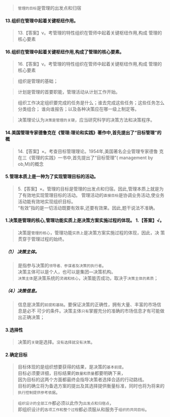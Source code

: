 >   `管理的目标`是管理的出发点和归宿

#### 13.组织在管理中起着关键枢纽作用。
>   13.【答案】v。考管理的特性组织在管师中起着关键枢纽作用,构成
    管理的核心要素

#### 16.组织在管理中起着关键枢纽作用,构成了管理的核心要素。
>   16.【答案】v。考管理的特性组织在管师中起着关键枢纽作用,构成
    管理的核心要素

>   组织是管理的基础；

>   计划是管理的首要职能，管理活动从计划工作开始。    

>   组织工作决定组织要完成的任务是什么；谁去完成这些任务；这些任务怎么分类组合；
谁向谁报告；以及各种决策应在哪一级上制定等。

>   决策理论认为`决策是管理的关键`，应当研究科学的决策方法和决策程序。

#### 14.美国管理专家德鲁克在《管理:理论和实践》著作中,首先提出了“目标管理”的概
>   14.【答案】×。考查目标管理理论。1954年,美国著名企业管理专家德鲁
    克在三《管理的实践》一书中,首先提出了“目标管理”( management by ob,M)的概念

#### 5.管理本质上是一种为了实现管理目标的活动。
>   5.【答案】×。管理的目标是管理的出发点和归宿。因此,管理本质上就是为了有效地实现管理目标的活动。
    管理活动的`直接目标`是协调业务活动,使业务活动能有效地实现组织目标。   
    “有效”指的是一切活动既要有效率,还要有效果。因此,题干说法不准确。 

#### 1.决策是管理的核心,管理功能实质上是决策方案实施过程的体现。 1.【答案】√。
>   决策是`管理的核心`，管理功能`实质上`是决策方案实施过程的体现，因此，决
策贯穿于管理过程的始终。

##### （1） 决策主体。
>   是指参与决策的`领导者、参谋者及决策的执行者`。      
决策主体可以是个人，也可以是集团—决策机构。      
`决策主体`是决策系统的`灵魂和核心`，决策能否成功，取决于`决策主体的素质`； 

##### （4）决策信息。
>   信息是决策的`前提和基础`。要保证决策的正确性，拥有大量、丰富的市场信息是必不
可少的条件。决策主体`只有`掌握充分的准确的市场信息才有可能做出正确决策； 

#### 3.选择性
>   决策的`关键`是选择。`没有选择就没有决策`。

#### 2.确定目标
>   目标体现的是组织想要获得的结果，是决策的`基本前提`。    
目标必须要详细，目标结果的`数量和质量`都要明确下来，    
因为目标的这两个方面都最终会指导决策者选择合适的行动路线。    
目标的确立将为备选方案的提出及其选择提供衡量标准，同时也将为将来的`执行控制提供参考依据`。    

>   `组织设计的全部工作`都必须以此作为`出发点和归宿点`，     
即组织设计的`各项工作和整个过程`都必须服从和服务于`组织的共同目标`。    




    